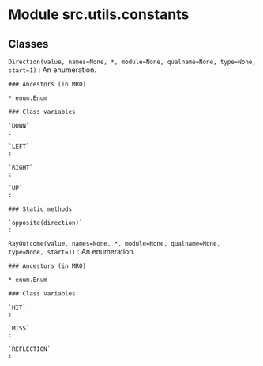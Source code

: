 Module src.utils.constants
==========================

Classes
-------

`Direction(value, names=None, *, module=None, qualname=None, type=None, start=1)`
:   An enumeration.

    ### Ancestors (in MRO)

    * enum.Enum

    ### Class variables

    `DOWN`
    :

    `LEFT`
    :

    `RIGHT`
    :

    `UP`
    :

    ### Static methods

    `opposite(direction)`
    :

`RayOutcome(value, names=None, *, module=None, qualname=None, type=None, start=1)`
:   An enumeration.

    ### Ancestors (in MRO)

    * enum.Enum

    ### Class variables

    `HIT`
    :

    `MISS`
    :

    `REFLECTION`
    :